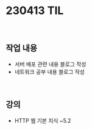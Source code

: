 # 230413 TIL
<br>

## 작업 내용
- 서버 배포 관련 내용 블로그 작성
- 네트워크 공부 내용 블로그 작성
<br>

## 강의
- HTTP 웹 기본 지식 ~5.2
